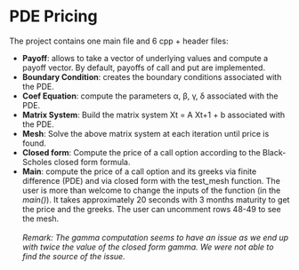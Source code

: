 # PDE Pricing 

The project contains one main file and 6 cpp + header files: <br> 

* **Payoff**: allows to take a vector of underlying values and compute a payoff vector. By default, payoffs of call and put are implemented. <br>
* **Boundary Condition**: creates the boundary conditions associated with the PDE. 
* **Coef Equation**: compute the parameters α, β, γ, δ associated with the PDE. 
* **Matrix System**: Build the matrix system Xt = A Xt+1 + b associated with the PDE. 
* **Mesh**: Solve the above matrix system at each iteration until price is found. 
* **Closed form**: Compute the price of a call option according to the Black-Scholes closed form formula. 
* **Main**: compute the price of a call option and its greeks via finite difference (PDE) and via closed form with the test_mesh function. The user is more than welcome to change the inputs of the function (in the *main()*). It takes approximately 20 seconds with 3 months maturity to get the price and the greeks. The user can uncomment rows 48-49 to see the mesh. <br> <br>
*Remark: The gamma computation seems to have an issue as we end up with twice the value of the closed form gamma. We were not able to find the source of the issue.* 
